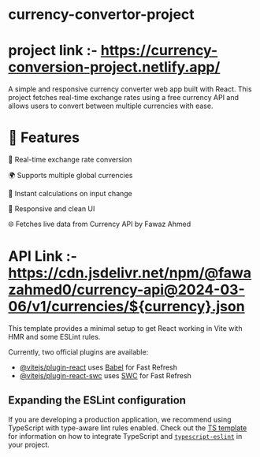 # currency-convertor-project

# project link :- https://currency-conversion-project.netlify.app/

A simple and responsive currency converter web app built with React. This project fetches real-time exchange rates using a free currency API and allows users to convert between multiple currencies with ease.

# 🚀 Features
🔄 Real-time exchange rate conversion

🌍 Supports multiple global currencies

🧮 Instant calculations on input change

📱 Responsive and clean UI

🌐 Fetches live data from Currency API by Fawaz Ahmed
# API Link :- https://cdn.jsdelivr.net/npm/@fawazahmed0/currency-api@2024-03-06/v1/currencies/${currency}.json


This template provides a minimal setup to get React working in Vite with HMR and some ESLint rules.

Currently, two official plugins are available:

- [@vitejs/plugin-react](https://github.com/vitejs/vite-plugin-react/blob/main/packages/plugin-react) uses [Babel](https://babeljs.io/) for Fast Refresh
- [@vitejs/plugin-react-swc](https://github.com/vitejs/vite-plugin-react/blob/main/packages/plugin-react-swc) uses [SWC](https://swc.rs/) for Fast Refresh

## Expanding the ESLint configuration

If you are developing a production application, we recommend using TypeScript with type-aware lint rules enabled. Check out the [TS template](https://github.com/vitejs/vite/tree/main/packages/create-vite/template-react-ts) for information on how to integrate TypeScript and [`typescript-eslint`](https://typescript-eslint.io) in your project.
